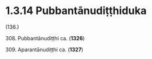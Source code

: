 # 1.3.14 Pubbantānudiṭṭhiduka

(136.)

308\. Pubbantānudiṭṭhi ca. (**1326**)

309\. Aparantānudiṭṭhi ca. (**1327**)
